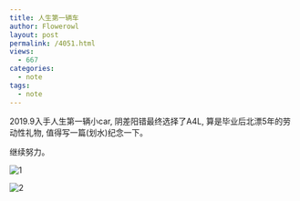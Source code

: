 ```yaml
---
title: 人生第一辆车
author: Flowerowl
layout: post
permalink: /4051.html
views:
  - 667
categories:
  - note
tags:
  - note
---
```


2019.9入手人生第一辆小car, 阴差阳错最终选择了A4L, 算是毕业后北漂5年的劳动性礼物, 值得写一篇(划水)纪念一下。

继续努力。

![1](http://lazynight.me/wp-content/uploads/2020/01/1.jpg)

![2](http://lazynight.me/wp-content/uploads/2020/01/2.jpg)
